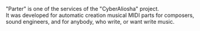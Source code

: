 "Parter" is one of the services of the "CyberAliosha" project.  
It was developed for automatic creation musical MIDI parts for composers, sound engineers, and for anybody, who write, or want write music.  